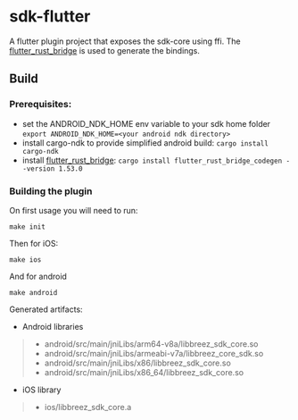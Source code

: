 # sdk-flutter

A flutter plugin project that exposes the sdk-core using ffi. 
The [flutter_rust_bridge](https://github.com/fzyzcjy/flutter_rust_bridge) is used to generate the bindings.

## Build

### Prerequisites:
* set the ANDROID_NDK_HOME env variable to your sdk home folder
```export ANDROID_NDK_HOME=<your android ndk directory>```
* install cargo-ndk to provide simplified android build: ```cargo install cargo-ndk```
* install [flutter_rust_bridge](https://github.com/fzyzcjy/flutter_rust_bridge): ```cargo install flutter_rust_bridge_codegen --version 1.53.0```

### Building the plugin
On first usage you will need to run:
```
make init
```
Then for iOS:
```
make ios
```
And for android
```
make android
```

Generated artifacts:

* Android libraries
 >* android/src/main/jniLibs/arm64-v8a/libbreez_sdk_core.so
 >* android/src/main/jniLibs/armeabi-v7a/libbreez_core_sdk.so
 >* android/src/main/jniLibs/x86/libbreez_sdk_core.so
 >* android/src/main/jniLibs/x86_64/libbreez_sdk_core.so
* iOS library
 >* ios/libbreez_sdk_core.a
